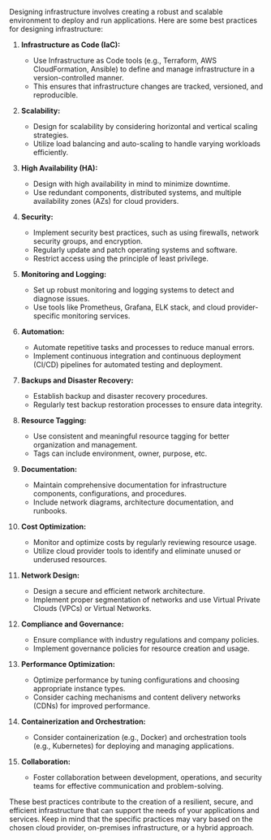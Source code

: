 Designing infrastructure involves creating a robust and scalable environment to deploy and run applications. Here are some best practices for designing infrastructure:

1. **Infrastructure as Code (IaC):**
   - Use Infrastructure as Code tools (e.g., Terraform, AWS CloudFormation, Ansible) to define and manage infrastructure in a version-controlled manner.
   - This ensures that infrastructure changes are tracked, versioned, and reproducible.

2. **Scalability:**
   - Design for scalability by considering horizontal and vertical scaling strategies.
   - Utilize load balancing and auto-scaling to handle varying workloads efficiently.

3. **High Availability (HA):**
   - Design with high availability in mind to minimize downtime.
   - Use redundant components, distributed systems, and multiple availability zones (AZs) for cloud providers.

4. **Security:**
   - Implement security best practices, such as using firewalls, network security groups, and encryption.
   - Regularly update and patch operating systems and software.
   - Restrict access using the principle of least privilege.

5. **Monitoring and Logging:**
   - Set up robust monitoring and logging systems to detect and diagnose issues.
   - Use tools like Prometheus, Grafana, ELK stack, and cloud provider-specific monitoring services.

6. **Automation:**
   - Automate repetitive tasks and processes to reduce manual errors.
   - Implement continuous integration and continuous deployment (CI/CD) pipelines for automated testing and deployment.

7. **Backups and Disaster Recovery:**
   - Establish backup and disaster recovery procedures.
   - Regularly test backup restoration processes to ensure data integrity.

8. **Resource Tagging:**
   - Use consistent and meaningful resource tagging for better organization and management.
   - Tags can include environment, owner, purpose, etc.

9. **Documentation:**
   - Maintain comprehensive documentation for infrastructure components, configurations, and procedures.
   - Include network diagrams, architecture documentation, and runbooks.

10. **Cost Optimization:**
    - Monitor and optimize costs by regularly reviewing resource usage.
    - Utilize cloud provider tools to identify and eliminate unused or underused resources.

11. **Network Design:**
    - Design a secure and efficient network architecture.
    - Implement proper segmentation of networks and use Virtual Private Clouds (VPCs) or Virtual Networks.

12. **Compliance and Governance:**
    - Ensure compliance with industry regulations and company policies.
    - Implement governance policies for resource creation and usage.

13. **Performance Optimization:**
    - Optimize performance by tuning configurations and choosing appropriate instance types.
    - Consider caching mechanisms and content delivery networks (CDNs) for improved performance.

14. **Containerization and Orchestration:**
    - Consider containerization (e.g., Docker) and orchestration tools (e.g., Kubernetes) for deploying and managing applications.

15. **Collaboration:**
    - Foster collaboration between development, operations, and security teams for effective communication and problem-solving.

These best practices contribute to the creation of a resilient, secure, and efficient infrastructure that can support the needs of your applications and services. Keep in mind that the specific practices may vary based on the chosen cloud provider, on-premises infrastructure, or a hybrid approach.